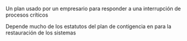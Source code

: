 Un plan usado por un empresario para responder a una interrupción de procesos críticos

Depende mucho de los estatutos del plan de contigencia en para la restauración de los sistemas